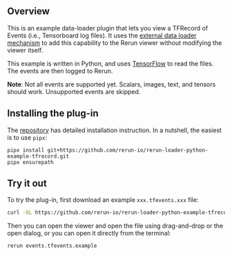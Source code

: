 <!--[metadata]
title = "TFRecord loader"
source = "https://github.com/rerun-io/rerun-loader-python-example-tfrecord"
tags = ["2D", "Tensor", "Loader", "Time series"]
thumbnail = "https://static.rerun.io/tfrecord_loader/26da14f065a3d12322890d2842c988031113bd7b/480w.png"
thumbnail_dimensions = [480, 480]
-->

<picture>
  <img src="https://static.rerun.io/tfrecord_loader/98e2cbc73e61682f3932ed591f3b34bd512c1064/full.png" alt="">
  <source media="(max-width: 480px)" srcset="https://static.rerun.io/tfrecord_loader/98e2cbc73e61682f3932ed591f3b34bd512c1064/480w.png">
  <source media="(max-width: 768px)" srcset="https://static.rerun.io/tfrecord_loader/98e2cbc73e61682f3932ed591f3b34bd512c1064/768w.png">
  <source media="(max-width: 1024px)" srcset="https://static.rerun.io/tfrecord_loader/98e2cbc73e61682f3932ed591f3b34bd512c1064/1024w.png">
  <source media="(max-width: 1200px)" srcset="https://static.rerun.io/tfrecord_loader/98e2cbc73e61682f3932ed591f3b34bd512c1064/1200w.png">
</picture>


## Overview

This is an example data-loader plugin that lets you view a TFRecord of Events (i.e., Tensorboard log files). It uses the [external data loader mechanism](https://www.rerun.io/docs/reference/data-loaders/overview#external-dataloaders) to add this capability to the Rerun viewer without modifying the viewer itself.

This example is written in Python, and uses [TensorFlow](https://www.tensorflow.org/) to read the files. The events are then logged to Rerun.

**Note**: Not all events are supported yet. Scalars, images, text, and tensors should work. Unsupported events are skipped.


## Installing the plug-in

The [repository](https://github.com/rerun-io/rerun-loader-python-example-tfrecord) has detailed installation instruction. In a nutshell, the easiest is to use `pipx`:

```
pipx install git+https://github.com/rerun-io/rerun-loader-python-example-tfrecord.git
pipx ensurepath
```


## Try it out

To try the plug-in, first download an example `xxx.tfevents.xxx` file:

```bash
curl -OL https://github.com/rerun-io/rerun-loader-python-example-tfrecord/raw/main/events.tfevents.example
```

Then you can open the viewer and open the file using drag-and-drop or the open dialog, or you can open it directly from the terminal:

```bash
rerun events.tfevents.example
```
